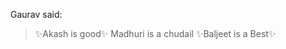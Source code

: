 Gaurav said:
>:sparkles:Akash is good:sparkles:
>Madhuri is a chudail
>:sparkles:Baljeet is a Best:sparkles: